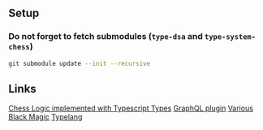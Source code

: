 ## Setup

### Do not forget to fetch submodules (`type-dsa` and `type-system-chess`)
```sh
git submodule update --init --recursive
````

## Links

[Chess Logic implemented with Typescript Types](github.com:Dragon-Hatcher/type-system-chess)
[GraphQL plugin](https://github.com/Quramy/ts-graphql-plugin)
[Various Black Magic](https://github.com/saiashirwad/type-dsa)
[Typelang](https://github.com/ronami/typelang)
